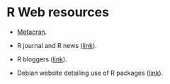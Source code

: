 # R Web resources

+ [Metacran](http://www.r-pkg.org).

+ R journal and R news ([link](http://journal.r-project.org)).

+ R bloggers ([link](http://www.r-bloggers.com)).

+ Debian website detailing use of R packages
  ([link](http://cran.r-project.org/bin/linux/debian)).

